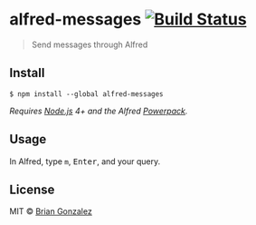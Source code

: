 # alfred-messages [![Build Status](https://travis-ci.org/briangonzalez/alfred-imessage.svg?branch=master)](https://travis-ci.org/briangonzalez/alfred-messages)

> Send messages through Alfred


## Install

```
$ npm install --global alfred-messages
```

*Requires [Node.js](https://nodejs.org) 4+ and the Alfred [Powerpack](https://www.alfredapp.com/powerpack/).*


## Usage

In Alfred, type `m`, <kbd>Enter</kbd>, and your query.


## License

MIT © [Brian Gonzalez](https://briangonzalez.org)

